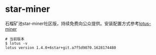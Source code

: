 # star-miner
石榴矿池star-miner社区版，持续免费向公众提供。安装配置方式参考[lotus-miner](https://github.com/shannon-6block/lotus-miner)

```shell
# 当前版本
$ lotus -v
lotus version 1.4.0+6star+git.a7f5d9070.1628174480
```